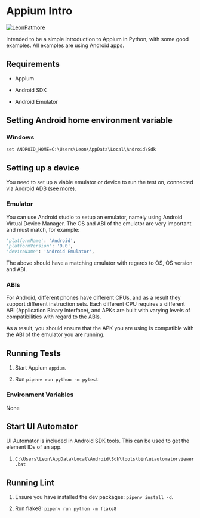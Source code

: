 # Appium Intro

[![LeonPatmore](https://circleci.com/gh/LeonPatmore/appium-intro.svg?style=shield)](<https://github.com/LeonPatmore/appium-intro>)

Intended to be a simple introduction to Appium in Python, with some good examples. All examples are using Android apps.

## Requirements

- Appium

- Android SDK

- Android Emulator

## Setting Android home environment variable

### Windows

`set ANDROID_HOME=C:\Users\Leon\AppData\Local\Android\Sdk`

## Setting up a device

You need to set up a viable emulator or device to run the test on, connected via Android ADB
[(see more)](https://developer.android.com/studio/command-line/adb).

### Emulator

You can use Android studio to setup an emulator, namely using Android Virtual Device Manager. The OS and ABI of the
emulator are very important and must match, for example:

```python
'platformName': 'Android',
'platformVersion': '9.0',
'deviceName': 'Android Emulator',
```

The above should have a matching emulator with regards to OS, OS version and ABI.

### ABIs

For Android, different phones have different CPUs, and as a result they support different instruction sets.
Each different CPU requires a different ABI (Application Binary Interface), and APKs are built with varying
levels of compatibilities with regard to the ABIs.

As a result, you should ensure that the APK you are using is compatible with the ABI of the emulator you are running.

## Running Tests

1. Start Appium `appium`.

2. Run `pipenv run python -m pytest`

### Environment Variables

None

## Start UI Automator

UI Automator is included in Android SDK tools. This can be used to get the element IDs of an app.

1. `C:\Users\Leon\AppData\Local\Android\Sdk\tools\bin\uiautomatorviewer.bat`

## Running Lint

1. Ensure you have installed the dev packages: `pipenv install -d`.

2. Run flake8: `pipenv run python -m flake8`

